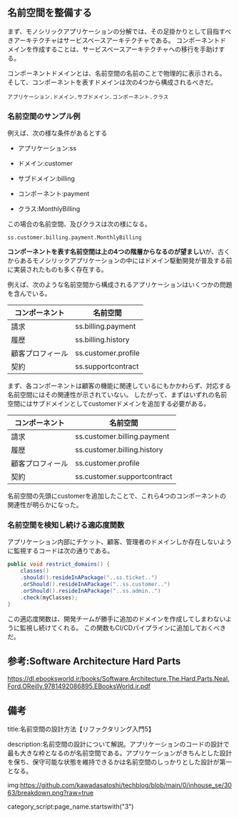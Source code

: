




## 名前空間を整備する

まず、モノシリックアプリケーションの分解では、その足掛かりとして目指すべきアーキテクチャはサービスベースアーキテクチャである。
コンポーネントドメインを作成することは、サービスベースアーキテクチャへの移行を手助けする。

コンポーネントドメインとは、名前空間の名前のことで物理的に表示される。
そして、コンポーネントを表すドメインは次の4つから構成されるべきだ。

`アプリケーション.ドメイン.サブドメイン.コンポーネント.クラス`


### 名前空間のサンプル例

例えば、次の様な条件があるとする

- アプリケーション:ss

- ドメイン:customer

- サブドメイン:billing

- コンポーネント:payment

- クラス:MonthlyBilling

この場合の名前空間、及びクラスは次の様になる。

`ss.customer.billing.payment.MonthlyBilling`

**コンポーネントを表す名前空間は上の4つの階層からなるのが望ましい**が、古くからあるモノシリックアプリケーションの中にはドメイン駆動開発が普及する前に実装されたものも多く存在する。

例えば、次のような名前空間から構成されるアプリケーションはいくつかの問題を含んでいる。

| コンポーネント   | 名前空間            | 
| ---------------- | ------------------- | 
| 請求             | ss.billing.payment  | 
| 履歴             | ss.billing.history  | 
| 顧客プロフィール | ss.customer.profile | 
| 契約             | ss.supportcontract  | 

まず、各コンポーネントは顧客の機能に関連しているにもかかわらず、対応する名前空間にはその関連性が示されていない。
したがって、まずはいずれの名前空間にはサブドメインとしてcustomerドメインを追加する必要がある。

| コンポーネント   | 名前空間            | 
| ---------------- | ------------------- | 
| 請求             | ss.customer.billing.payment  | 
| 履歴             | ss.customer.billing.history  | 
| 顧客プロフィール | ss.customer.profile | 
| 契約             | ss.customer.supportcontract  | 

名前空間の先頭にcustomerを追加したことで、これら4つのコンポーネントの関連性が明らかになった。

### 名前空間を検知し続ける適応度関数

アプリケーション内部にチケット、顧客、管理者のドメインしか存在しないように監視するコードは次の通りである。

```java
public void restrict_domains() {
    classes()
    .should().resideInAPackage("..ss.ticket..")
    .orShould().resideInAPackage("..ss.customer..")
    .orShould().resideInAPackage("..ss.admin..")
    .check(myClasses);
}
```

この適応度関数は、開発チームが勝手に追加のドメインを作成してしまわないように監視し続けてくれる。
この関数もCI/CDパイプラインに追加しておくべきだ。

## 参考:Software Architecture Hard Parts

https://dl.ebooksworld.ir/books/Software.Architecture.The.Hard.Parts.Neal.Ford.OReilly.9781492086895.EBooksWorld.ir.pdf


## 備考

title:名前空間の設計方法【リファクタリング入門5】

description:名前空間の設計について解説。アプリケーションのコードの設計で最も大きな枠となるのが名前空間である。アプリケーションがきちんとした設計を保ち、保守可能な状態を維持できるかは名前空間のしっかりとした設計が第一となる。

img:https://github.com/kawadasatoshi/techblog/blob/main/0/inhouse_se/3063/breakdown.png?raw=true

category_script:page_name.startswith("3")



